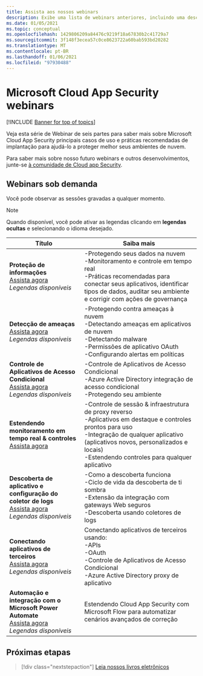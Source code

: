 ```yaml
---
title: Assista aos nossos webinars
description: Exibe uma lista de webinars anteriores, incluindo uma descrição.
ms.date: 01/05/2021
ms.topic: conceptual
ms.openlocfilehash: 1429806209a84476c9219f18a67830b2c41729a7
ms.sourcegitcommit: 3f148f3ecea57c0ce8623722a60bab593bd20282
ms.translationtype: MT
ms.contentlocale: pt-BR
ms.lasthandoff: 01/06/2021
ms.locfileid: "97930488"
---
```

# <a name="microsoft-cloud-app-security-webinars"></a>Microsoft Cloud App Security webinars

[!INCLUDE [Banner for top of topics](includes/banner.md)]

Veja esta série de Webinar de seis partes para saber mais sobre Microsoft Cloud App Security principais casos de uso e práticas recomendadas de implantação para ajudá-lo a proteger melhor seus ambientes de nuvem.

Para saber mais sobre nosso futuro webinars e outros desenvolvimentos, junte-se [à comunidade de Cloud app Security](https://aka.ms/SecurityCommunity).

## <a name="on-demand-webinars"></a>Webinars sob demanda

Você pode observar as sessões gravadas a qualquer momento.

> [!NOTE]
> Quando disponível, você pode ativar as legendas clicando em **legendas ocultas** e selecionando o idioma desejado.

| Título | Saiba mais |
| --- | --- |
| **Proteção de informações**<br />[Assista agora](https://www.microsoft.com/videoplayer/embed/RE4Gejk)<br />*Legendas disponíveis* | -Protegendo seus dados na nuvem<br />-Monitoramento e controle em tempo real<br />-Práticas recomendadas para conectar seus aplicativos, identificar tipos de dados, auditar seu ambiente e corrigir com ações de governança |
| **Detecção de ameaças**<br />[Assista agora](https://www.microsoft.com/videoplayer/embed/RE4I2y0)<br />*Legendas disponíveis* | -Protegendo contra ameaças à nuvem<br />-Detectando ameaças em aplicativos de nuvem<br />-Detectando malware<br />-Permissões de aplicativo OAuth<br />-Configurando alertas em políticas |
| **Controle de Aplicativos de Acesso Condicional**<br />[Assista agora](https://www.microsoft.com/videoplayer/embed/RE4GoIC)<br />*Legendas disponíveis* | -Controle de Aplicativos de Acesso Condicional<br />-Azure Active Directory integração de acesso condicional<br />-Protegendo seu ambiente |
| **Estendendo monitoramento em tempo real & controles**<br />[Assista agora](https://www.youtube.com/watch?v=hGqL89V6zAI) | -Controle de sessão & infraestrutura de proxy reverso<br />-Aplicativos em destaque e controles prontos para uso<br />-Integração de qualquer aplicativo (aplicativos novos, personalizados e locais)<br />-Estendendo controles para qualquer aplicativo |
| **Descoberta de aplicativo e configuração do coletor de logs**<br />[Assista agora](https://www.microsoft.com/videoplayer/embed/RE4GtTy)<br />*Legendas disponíveis* | -Como a descoberta funciona<br />-Ciclo de vida da descoberta de ti sombra<br />-Extensão da integração com gateways Web seguros<br />-Descoberta usando coletores de logs |
| **Conectando aplicativos de terceiros**<br />[Assista agora](https://www.microsoft.com/videoplayer/embed/RE4GriX)<br />*Legendas disponíveis* | Conectando aplicativos de terceiros usando:<br />-APIs<br />-OAuth<br />-Controle de Aplicativos de Acesso Condicional<br />-Azure Active Directory proxy de aplicativo |
| **Automação e integração com o Microsoft Power Automate**<br />[Assista agora](https://www.microsoft.com/videoplayer/embed/RE4GjvM)<br />*Legendas disponíveis* | Estendendo Cloud App Security com Microsoft Flow para automatizar cenários avançados de correção |

## <a name="next-steps"></a>Próximas etapas

> [!div class="nextstepaction"]
> [Leia nossos livros eletrônicos](e-books.md)
